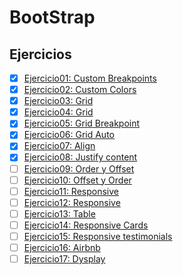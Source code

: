 # BootStrap

## Ejercicios
- [x] [Ejercicio01: Custom Breakpoints](Ejercicio01)
- [x] [Ejercicio02: Custom Colors](Ejercicio02)
- [x] [Ejercicio03: Grid](Ejercicio03)
- [x] [Ejercicio04: Grid](Ejercicio04)
- [x] [Ejercicio05: Grid Breakpoint](Ejercicio05)
- [x] [Ejercicio06: Grid Auto](Ejercicio06)
- [x] [Ejercicio07: Align](Ejercicio07)
- [x] [Ejercicio08: Justify content](Ejercicio08)
- [ ] [Ejercicio09: Order y Offset](Ejercicio09)
- [ ] [Ejercicio10: Offset y Order](Ejercicio12)
- [ ] [Ejercicio11: Responsive](Ejercicio13)
- [ ] [Ejercicio12: Responsive](Ejercicio14)
- [ ] [Ejercicio13: Table](Ejercicio15)
- [ ] [Ejercicio14: Responsive Cards](Ejercicio16)
- [ ] [Ejercicio15: Responsive testimonials](Ejercicio17)
- [ ] [Ejercicio16: Airbnb](Ejercicio18)
- [ ] [Ejercicio17: Dysplay](Ejercicio19)